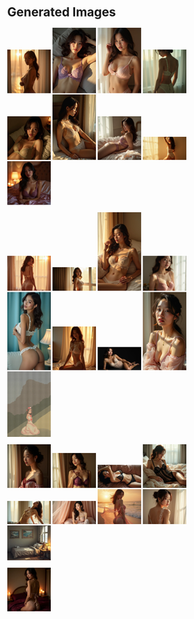 # Generated Images



<img src="2025_07_20_01.webp" width="100"/> <img src="2025_07_20_02.webp" width="100"/> <img src="2025_07_20_03.webp" width="100"/> <img src="2025_07_20_04.webp" width="100"/> <img src="2025_07_20_05.webp" width="100"/> <img src="2025_07_20_06.webp" width="100"/> <img src="2025_07_20_07.webp" width="100"/> <img src="2025_07_20_08.webp" width="100"/> <img src="2025_07_20_09.webp" width="100"/>

<img src="2025_07_20_10.webp" width="100"/> <img src="2025_07_20_11.webp" width="100"/> <img src="2025_07_20_12.webp" width="100"/> <img src="2025_07_20_13.webp" width="100"/> <img src="2025_07_20_14.webp" width="100"/> <img src="2025_07_20_15.webp" width="100"/> <img src="2025_07_20_16.webp" width="100"/> <img src="2025_07_20_17.webp" width="100"/> <img src="2025_07_20_18.webp" width="100"/>

<img src="2025_07_20_19.webp" width="100"/> <img src="2025_07_20_20.webp" width="100"/> <img src="2025_07_20_21.webp" width="100"/> <img src="2025_07_20_22.webp" width="100"/> <img src="2025_07_20_23.webp" width="100"/> <img src="2025_07_20_24.webp" width="100"/> <img src="2025_07_20_25.webp" width="100"/> <img src="2025_07_20_26.webp" width="100"/> <img src="2025_07_20_27.webp" width="100"/>

<img src="2025_07_20_28.webp" width="100"/>